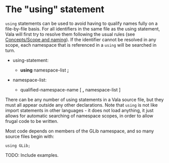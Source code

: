 

The "using" statement
=====================

`using` statements can be used to avoid having to qualify names fully on a file-by-file basis. For all identifiers in the same file as the using statement, Vala will first try to resolve them following the usual rules (see [Concepts/Scope and naming](scope-and-naming.md)). If the identifier cannot be resolved in any scope, each namespace that is referenced in a `using` will be searched in turn.

-   using-statement:

    -   **using** namespace-list **;**

-   namespace-list:

    -   qualified-namespace-name [ **,** namespace-list ]

There can be any number of using statements in a Vala source file, but they must all appear outside any other declarations. Note that `using` is not like import statements in other languages - it does not load anything, it just allows for automatic searching of namespace scopes, in order to allow frugal code to be written.

Most code depends on members of the GLib namespace, and so many source files begin with:

    using GLib;

TODO: Include examples.

